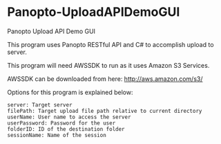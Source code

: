 Panopto-UploadAPIDemoGUI
=====================

Panopto Upload API Demo GUI

This program uses Panopto RESTful API and C# to accomplish upload to server.

This program will need AWSSDK to run as it uses Amazon S3 Services.

AWSSDK can be downloaded from here: http://aws.amazon.com/s3/

Options for this program is explained below:

	server: Target server
	filePath: Target upload file path relative to current directory
	userName: User name to access the server
	userPassword: Password for the user
	folderID: ID of the destination folder
	sessionName: Name of the session
